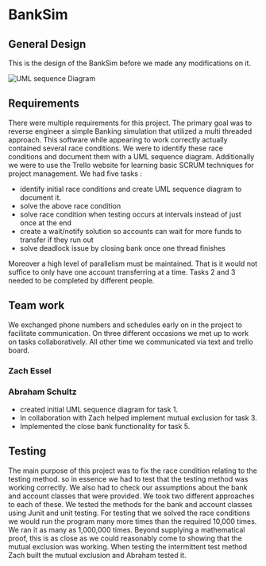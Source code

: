 # BankSim

## General Design 

This is the design of the BankSim before we made any modifications on it. 

![UML sequence Diagram](https://github.com/3296Spring2020/banksim-multithreading-02-schultz-essel-teameffort/raw/master/BankSim.png)

## Requirements
There were multiple requirements for this project. The primary goal was to reverse engineer a simple Banking simulation that utilized 
a multi threaded approach. This software while appearing to work correctly actually contained several race conditions. We were to identify these race conditions and document them with a UML sequence diagram. Additionally we were to use the Trello website for learning basic SCRUM techniques for project management. 
We had five tasks :
 - identify initial race conditions and create UML sequence diagram to document it.
 - solve the above race condition
 - solve race condition when testing occurs at intervals instead of just once at the end
 - create a wait/notify solution so accounts can wait for more funds to transfer if they run out
 - solve deadlock issue by closing bank once one thread finishes
 
 Moreover a high level of parallelism must be maintained. That is it would not suffice to only have one account transferring at a time.
Tasks 2 and 3 needed to be completed by different people. 
## Team work
We exchanged phone numbers and schedules early on in the project to facilitate communication.
On three different occasions we met up to work on tasks collaboratively. All other time we communicated via text and trello board.
### Zach Essel 
### Abraham Schultz
- created initial UML sequence diagram for task 1.
- In collaboration with Zach helped implement mutual exclusion for task 3.
- Implemented the close bank functionality for task 5.



## Testing
The main purpose of this project was to fix the race condition relating to the testing method. so in essence we had to test that the testing method was working correctly. We also had to check our assumptions about the bank and account classes that were provided.
We took two different approaches to each of these. We tested the methods for the bank and account classes using Junit and unit testing. For testing that we solved the race conditions we would run the program many more times than the required 10,000 times. We ran it as many as 1,000,000 times. Beyond supplying a mathematical proof, this is as close as we could reasonably come to showing that the mutual exclusion was working. When testing the intermittent test method Zach built the mutual exclusion and Abraham tested it.


